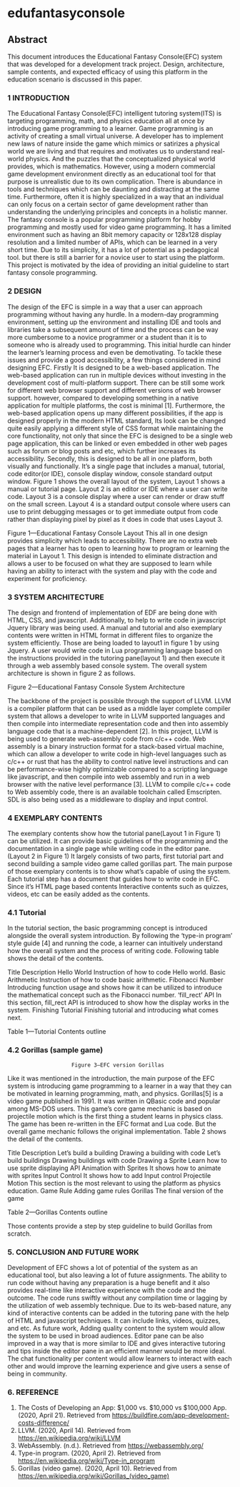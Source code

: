 # edufantasyconsole

## Abstract
This document introduces the Educational Fantasy Console(EFC) system that was developed for a development track project. Design, architecture, sample contents, and expected efficacy of using this platform in the education scenario is discussed in this paper.

### 1 INTRODUCTION

 The Educational Fantasy Console(EFC) intelligent tutoring system(ITS) is targeting programming, math, and physics education all at once by introducing game programming to a learner.
 Game programming is an activity of creating a small virtual universe. A developer has to implement new laws of nature inside the game which mimics or satirizes a physical world we are living and that requires and motivates us to understand real-world physics. And the puzzles that the conceptualized physical world provides, which is mathematics.
 However, using a modern commercial game development environment directly as an educational tool for that purpose is unrealistic due to its own complication. There is abundance in tools and techniques which can be daunting and distracting at the same time. Furthermore, often it is highly specialized in a way that an individual can only focus on a certain sector of game development rather than understanding the underlying principles and concepts in a holistic manner.
  The fantasy console is a popular programming platform for hobby programming and mostly used for video game programming. It has a limited environment such as having an 8bit memory capacity or 128x128 display resolution and a limited number of APIs, which can be learned in a very short time.
 Due to its simplicity, it has a lot of potential as a pedagogical tool. but there is still a barrier for a novice user to start using the platform. This project is motivated by the idea of providing an initial guideline to start fantasy console programming.

### 2 DESIGN

 The design of the EFC is simple in a way that a user can approach programming without having any hurdle. In a modern-day programming environment, setting up the environment and installing IDE and tools and libraries take a subsequent amount of time and the process can be way more cumbersome to a novice programmer or a student than it is to someone who is already used to programming. This initial hurdle can hinder the learner’s learning process and even be demotivating. To tackle these issues and provide a good accessibility, a few things considered in mind designing EFC.
 Firstly It is designed to be a web-based application. The web-based application can run in multiple devices without investing in the development cost of multi-platform support. There can be still some work for different web browser support and different versions of web browser support. however, compared to developing something in a native application for multiple platforms, the cost is minimal [1]. Furthermore, the web-based application opens up many different possibilities, if the app is designed properly in the modern HTML standard, Its look can be changed quite easily applying a different style of CSS format while maintaining the core functionality, not only that since the EFC is designed to be a single web page application, this can be linked or even embedded in other web pages such as forum or blog posts and etc, which further increases its accessibility.
 Secondly, this is designed to be all in one platform, both visually and functionally. It’s a single page that includes a manual, tutorial, code editor(or IDE), console display window, console standard output window. Figure 1 shows the overall layout of the system, Layout 1 shows a manual or tutorial page. Layout 2 is an editor or IDE where a user can write code. Layout 3 is a console display where a user can render or draw stuff on the small screen. Layout 4 is a standard output console where users can use to print debugging messages or to get immediate output from code rather than displaying pixel by pixel as it does in code that uses Layout 3.


Figure 1—Educational Fantasy Console Layout
This all in one design provides simplicity which leads to accessibility. There are no extra web pages that a learner has to open to learning how to program or learning the material in Layout 1. This design is intended to eliminate distraction and allows a user to be focused on what they are supposed to learn while having an ability to interact with the system and play with the code and experiment for proficiency.

### 3 SYSTEM ARCHITECTURE

 The design and frontend of implementation of EDF are being done with HTML, CSS, and javascript. Additionally, to help to write code in javascript Jquery library was being used.
A manual and tutorial and also exemplary contents were written in HTML format in different files to organize the system efficiently. Those are being loaded to layout1 in figure 1 by using Jquery. 
 A user would write code in Lua programming language based on the instructions provided in the tutoring pane(layout 1) and then execute it through a web assembly based console system. The overall system architecture is shown in figure 2 as follows.


Figure 2—Educational Fantasy Console System Architecture

 The backbone of the project is possible through the support of LLVM. LLVM is a compiler platform that can be used as a middle layer complete compiler system that allows a developer to write in LLVM supported languages and then compile into intermediate representation code and then into assembly language code that is a machine-dependent [2]. In this project, LLVM is being used to generate web-assembly code from c/c++ code. Web assembly is a binary instruction format for a stack-based virtual machine, which can allow a developer to write code in high-level languages such as c/c++ or rust that has the ability to control native level instructions and can be performance-wise highly optimizable compared to a scripting language like javascript, and then compile into web assembly and run in a web browser with the native level performance [3]. LLVM to compile c/c++ code to Web assembly code, there is an available toolchain called Emscripten. SDL is also being used as a middleware to display and input control.


### 4 EXEMPLARY CONTENTS

 The exemplary contents show how the tutorial pane(Layout 1 in Figure 1) can be utilized.
 It can provide basic guidelines of the programming and the documentation in a single page while writing code in the editor pane.(Layout 2 in Figure 1)
 It largely consists of two parts, first tutorial part and second building a sample video game called gorillas part.
 The main purpose of those exemplary contents is to show what’s capable of using the system.
 Each tutorial step has a document that guides how to write code in EFC.
 Since it’s HTML page based contents Interactive contents such as quizzes, videos, etc can be  easily added as the contents.

### 4.1 Tutorial

 In the tutorial section, the basic programming concept is introduced alongside the overall system introduction. By following the ‘type-in program’ style guide [4] and running the code, a learner can intuitively understand how the overall system and the process of writing code.
 Following table shows the detail of the contents.
 
Title
Description
Hello World
Instruction of  how to code Hello world.
Basic Arithmetic
Instruction of how to code basic arithmetic.
Fibonacci Number
Introducing function usage and shows how it can be utilized to introduce the mathematical concept such as the Fibonacci number.
‘fill_rect’ API
In this section, fill_rect API is introduced to show how the display works in the system.
Finishing Tutorial
Finishing tutorial and introducing what comes next.

Table 1—Tutorial Contents outline

### 4.2 Gorillas (sample game)

                      
                      	Figure 3—EFC version Gorillas

 Like it was mentioned in the introduction, the main purpose of the EFC system is introducing game programming to a learner in a way that they can be motivated in learning programming, math, and physics. Gorillas[5] is a video game published in 1991. It was written in QBasic code and popular among MS-DOS users. This game’s core game mechanic is based on projectile motion which is the first thing a student learns in physics class. The game has been re-written in the EFC format and Lua code. But the overall game mechanic follows the original implementation.
 Table 2 shows the detail of the contents.


Title
Description
Let’s build a building
Drawing a building with code
Let’s build buildings
Drawing buildings with code
Drawing a Sprite
Learn how to use sprite displaying API
Animation with Sprites
It shows how to animate with sprites
Input Control
It shows how to add Input control
Projectile Motion
This section is the most relevant to using the platform as physics education.
Game Rule
Adding game rules
Gorillas
The final version of the game

Table 2—Gorillas Contents outline

Those contents provide a step by step guideline to build Gorillas from scratch.


### 5. CONCLUSION AND FUTURE WORK
 Development of EFC shows a lot of potential of the system as an educational tool, but also leaving a lot of future assignments. The ability to run code without having any preparation is a huge benefit and it also provides real-time like interactive experience with the code and the outcome. The code runs swiftly without any compilation time or lagging by the utilization of web assembly technique. Due to its web-based nature, any kind of interactive contents can be added in the tutoring pane with the help of HTML and javascript techniques. It can include links, videos, quizzes, and etc.
 As future work, Adding quality content to the system would allow the system to be used in broad audiences. Editor pane can be also improved in a way that is more similar to IDE and gives interactive tutoring and tips inside the editor pane in an efficient manner would be more ideal. The chat functionality per content would allow learners to interact with each other and would improve the learning experience and give users a sense of being in community.

### 6. REFERENCE
1. The Costs of Developing an App: $1,000 vs. $10,000 vs $100,000 App. (2020, April 21). Retrieved from https://buildfire.com/app-development-costs-difference/
2. LLVM. (2020, April 14). Retrieved from https://en.wikipedia.org/wiki/LLVM
3. WebAssembly. (n.d.). Retrieved from https://webassembly.org/
4. Type-in program. (2020, April 2). Retrieved from https://en.wikipedia.org/wiki/Type-in_program
5. Gorillas (video game). (2020, April 10). Retrieved from https://en.wikipedia.org/wiki/Gorillas_(video_game)


